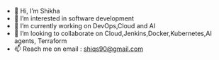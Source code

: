 - 👋 Hi, I’m Shikha
- 👀 I’m interested in software development
- 🌱 I’m currently working on DevOps,Cloud and AI
- 💞️ I’m looking to collaborate on Cloud,Jenkins,Docker,Kubernetes,AI agents, Terraform
- 📫 Reach me on email : shiqs90@gmail.com

<!---
shiqs90/shiqs90 is a ✨ special ✨ repository because its `README.md` (this file) appears on your GitHub profile.
You can click the Preview link to take a look at your changes.
--->
